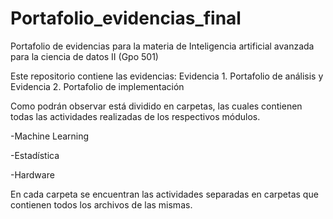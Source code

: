 # Portafolio_evidencias_final
Portafolio de evidencias para la materia de Inteligencia artificial avanzada para la ciencia de datos II (Gpo 501)

Este repositorio contiene las evidencias: Evidencia 1. Portafolio de análisis y Evidencia 2. Portafolio de implementación

Como podrán observar está dividido en carpetas, las cuales contienen todas las actividades realizadas de los respectivos módulos.

-Machine Learning

-Estadística

-Hardware

En cada carpeta se encuentran las actividades separadas en carpetas que contienen todos los archivos de las mismas.
